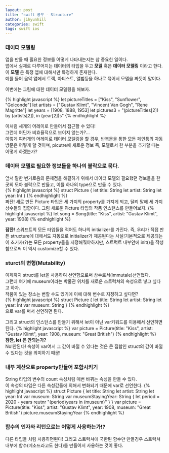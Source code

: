 ```yaml
---
layout: post
title: "swift 공부 - Structure"
author: jihyunhill
categories: swift
tags: swift ios
---
```


### 데이터 모델링     

앱을 만들 때 필요한 정보를 어떻게 나타내는지는 참 중요한 일이다.      
앱에서 실제로 다루어지는 데이터의 타입을 두고 __모델__ 혹은 __데이터 모델링__ 이라고 한다.       
이 __모델__ 은 특정 앱에 대해서만 특정하게 존재한다.           
예를 들어 음악 앱에서 트랙, 아티스트, 앨범등을 하나로 묶어서 모델을 짜듯이 말이다.     

이번에는 그림에 대한 데이터 모델링을 해보자.    


{% highlight javascript %}
let pictureTitles = ["Kiss", "Sunflower", "Golconde"]
let artists = ["Gustav Klimt", "Vincent Van Gogh", "Rene Magritte"]
let years = [1908, 1888, 1953]
let pictures3 = "\(pictureTitles[2]) by \(artists[2]), in \(year[2])s"
{% endhighlight %}        

이처럼 세개의 어레이로 만들어서 접근할 수 있다!    
그런데 어딘가 비효율적으로 보이지 않는가?...       
이렇게 여러개의 어레이로 데이터 모델링을 할 경우, 반복문을 통한 모든 페인틍의 자동 방문은 어떻게 할 것이며, picutre에 새로운 정보 즉, 모델로서 한 부분을 추가할 때는 어떻게 하겠는가?    

### 데이터 모델로 필요한 정보들을 하나의 블락으로 묶다.

앞서 말한 번거로움의 문제점을 해결하기 위해서 데이터 모델의 필요했던 정보들을 한 곳의 모아 블락으로 만들고, 이를 하나의 type으로 만들 수 있다.     
{% highlight javascript %}
struct Picture {
    let title: String
    let artist: String
    let year: Int
}
{% endhighlight %}    
짜잔! 새로 만든 Picture 타입은 세 가지의 property를 가지게 되고, 달리 말해 세 가지 상수들의 집합이다.
그럼 새로운 Picture 타입의 작품 인스턴스를 만들어보자.
{% highlight javascript %}
let song = Song(title: "Kiss", artist: "Gustav Klimt", year: 1908)
{% endhighlight %}    

__잠깐!__ 스위프트의 모든 타입들을 적어도 하나의 initializer를 가진다. 즉, 우리가 직접 만든 structure에 대해서도 자동으로 initializer가 제공된다는 사실!기본적으로 제공되는 이 초기자(?)는 모든 property들을 지정해줘야하지만, 스트럭트 내부안에 init()을 작성함으로써 이 역시 customize할 수 있다.       

### sturct의 변형(Mutability)

이제까지 struct를 let을 사용하여 선언함으로써 상수로서(immutale)선언했다.     
그런데 여기에 museum이라는 박물관 위치를 새로운 스트럭쳐의 속성으로 넣고 싶다고 하자.     
작품이 있는 장소는 변할 수도 있기에 이에 대해 변수로 지정하고 싶다면?    
{% highlight javascript %}
struct Picture {
    let title: String
    let artist: String
    let year: Int
    var museum: String
}
{% endhighlight %}     
으로 var를 써서 선언하면 된다.      

그리고 struct의 인스턴스를 만들기 위해서 let이 아닌 var키워드를 이용해서 선언하면된다.
{% highlight javascript %}
var picture = Picture(title: "Kiss", artist: "Gustav Klimt", year: 1908, museum: "Great British")
{% endhighlight %}     
__잠깐, let 은 안되는가?__    
No!안된다! 속성이 var여서 그 값이 바뀔 수 있다는 것은 큰 집합인 struct의 값이 바뀔 수 있다는 것을 의미하기 때문!      

### 내부 계산으로 property만들어 포함시키기   
String 타입의 변수의 count 속성처럼 매번 바뀌는 속성을 만들 수 있다.      
이 속성의 타입은 다른 속성값들에 의해서 변화되기 때문에 var로 선언한다.
{% highlight javascript %}
struct Picture {
    let title: String
    let artist: String
    let year: Int
    var museum: String
    var museumStayingYear: String {
      let period = 2020 - years
      reutnr "\(period)years in \(museum)"
    }
}
var picture = Picture(title: "Kiss", artist: "Gustav Klimt", year: 1908, museum: "Great British")
picture.museumStayingYear
{% endhighlight %}    

### 함수의 인자와 리턴으로는 어떻게 사용하는가!?    
다른 타입들 처럼 사용하면된다! 그리고 스트럭쳐에 국한된 함수만 만들경우 스트럭쳐 내부에 함수(메소드라고도 한다)를 만들어서 사용하는 것이 좋다.       
